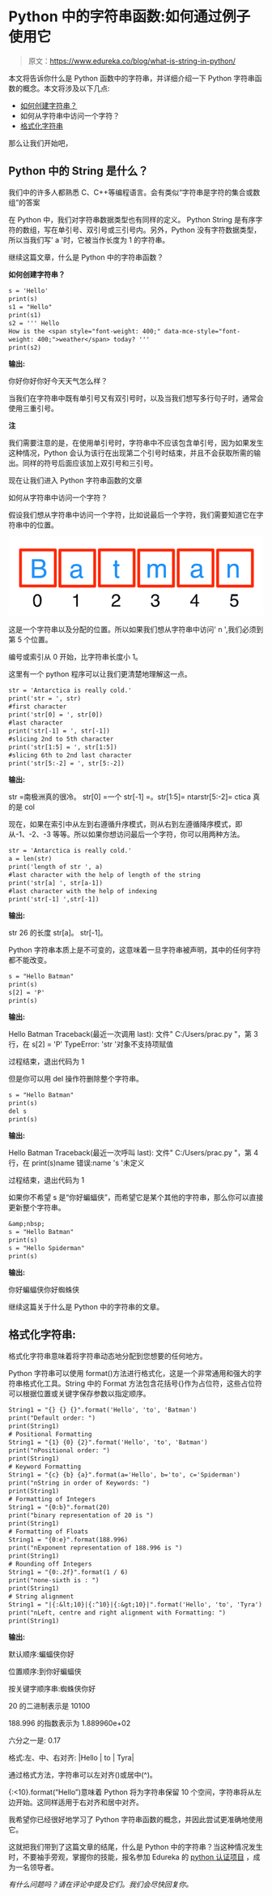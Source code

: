 # Python 中的字符串函数:如何通过例子使用它

> 原文：<https://www.edureka.co/blog/what-is-string-in-python/>

本文将告诉你什么是 Python 函数中的字符串，并详细介绍一下 Python 字符串函数的概念。本文将涉及以下几点:

*   [如何创建字符串？](#Howtocreateastring?)
*   如何从字符串中访问一个字符？
*   [格式化字符串](#FormattingaString)

那么让我们开始吧，

## **Python 中的 String 是什么？**

我们中的许多人都熟悉 C、C++等编程语言。会有类似“字符串是字符的集合或数组”的答案

在 Python 中，我们对字符串数据类型也有同样的定义。 Python String 是有序字符的数组，写在单引号、双引号或三引号内。另外，Python 没有字符数据类型，所以当我们写' a '时，它被当作长度为 1 的字符串。

继续这篇文章，什么是 Python 中的字符串函数？

**如何创建字符串？**

```
s = 'Hello'
print(s)
s1 = "Hello"
print(s1)
s2 = ''' Hello
How is the <span style="font-weight: 400;" data-mce-style="font-weight: 400;">weather</span> today? '''
print(s2)

```

**输出:**

你好你好你好今天天气怎么样？

当我们在字符串中既有单引号又有双引号时，以及当我们想写多行句子时，通常会使用三重引号。

**注**

我们需要注意的是，在使用单引号时，字符串中不应该包含单引号，因为如果发生这种情况，Python 会认为该行在出现第二个引号时结束，并且不会获取所需的输出。同样的符号后面应该加上双引号和三引号。

现在让我们进入 Python 字符串函数的文章

如何从字符串中访问一个字符？

假设我们想从字符串中访问一个字符，比如说最后一个字符，我们需要知道它在字符串中的位置。

![Image- Python String Function - Edureka](img/7a198dc9245864ad1d10a684f706d747.png)

这是一个字符串以及分配的位置。所以如果我们想从字符串中访问' n ',我们必须到第 5 个位置。

编号或索引从 0 开始，比字符串长度小 1。

这里有一个 python 程序可以让我们更清楚地理解这一点。

```
str = 'Antarctica is really cold.'
print('str = ', str)
#first character
print('str[0] = ', str[0])
#last character
print('str[-1] = ', str[-1])
#slicing 2nd to 5th character
print('str[1:5] = ', str[1:5])
#slicing 6th to 2nd last character
print('str[5:-2] = ', str[5:-2])

```

**输出:**

str =南极洲真的很冷。 str[0] =一个 str[-1] =。str[1:5]= ntarstr[5:-2]= ctica 真的是 col

现在，如果在索引中从左到右遵循升序模式，则从右到左遵循降序模式，即从-1、-2、-3 等等。所以如果你想访问最后一个字符，你可以用两种方法。

```
str = 'Antarctica is really cold.'
a = len(str)
print('length of str ', a)
#last character with the help of length of the string
print('str[a] ', str[a-1])
#last character with the help of indexing
print('str[-1] ',str[-1])

```

**输出:**

str 26 的长度 str[a]。 str[-1]。

Python 字符串本质上是不可变的，这意味着一旦字符串被声明，其中的任何字符都不能改变。

```
s = "Hello Batman"
print(s)
s[2] = 'P'
print(s)

```

**输出:**

Hello Batman Traceback(最近一次调用 last): 文件" C:/Users/prac.py "，第 3 行，在 s[2] = 'P' TypeError: 'str '对象不支持项赋值

过程结束，退出代码为 1

但是你可以用 del 操作符删除整个字符串。

```
s = "Hello Batman"
print(s)
del s
print(s)

```

**输出:**

Hello Batman Traceback(最近一次呼叫 last): 文件" C:/Users/prac.py "，第 4 行，在 print(s)name 错误:name 's '未定义

过程结束，退出代码为 1

如果你不希望 s 是“你好蝙蝠侠”，而希望它是某个其他的字符串，那么你可以直接更新整个字符串。

```
&amp;nbsp; 
s = "Hello Batman"
print(s)
s = "Hello Spiderman"
print(s)

```

**输出:**

你好蝙蝠侠你好蜘蛛侠

继续这篇关于什么是 Python 中的字符串的文章。

## **格式化字符串:**

格式化字符串意味着将字符串动态地分配到您想要的任何地方。

Python 字符串可以使用 format()方法进行格式化，这是一个非常通用和强大的字符串格式化工具。String 中的 Format 方法包含花括号{}作为占位符，这些占位符可以根据位置或关键字保存参数以指定顺序。

```
String1 = "{} {} {}".format('Hello', 'to', 'Batman')
print("Default order: ")
print(String1)
# Positional Formatting
String1 = "{1} {0} {2}".format('Hello', 'to', 'Batman')
print("nPositional order: ")
print(String1)
# Keyword Formatting
String1 = "{c} {b} {a}".format(a='Hello', b='to', c='Spiderman')
print("nString in order of Keywords: ")
print(String1)
# Formatting of Integers
String1 = "{0:b}".format(20)
print("binary representation of 20 is ")
print(String1)
# Formatting of Floats
String1 = "{0:e}".format(188.996)
print("nExponent representation of 188.996 is ")
print(String1)
# Rounding off Integers
String1 = "{0:.2f}".format(1 / 6)
print("none-sixth is : ")
print(String1)
# String alignment
String1 = "|{:&lt;10}|{:^10}|{:&gt;10}|".format('Hello', 'to', 'Tyra')
print("nLeft, centre and right alignment with Formatting: ")
print(String1)

```

**输出:**

默认顺序:蝙蝠侠你好

位置顺序:到你好蝙蝠侠

按关键字顺序串:蜘蛛侠你好

20 的二进制表示是 10100

188.996 的指数表示为 1.889960e+02

六分之一是: 0.17

格式:左、中、右对齐: |Hello | to | Tyra|

通过格式方法，字符串可以左对齐()或居中(^)。

{:<10}.format(“Hello”)意味着 Python 将为字符串保留 10 个空间，字符串将从左边开始。这同样适用于右对齐和居中对齐。

我希望你已经很好地学习了 Python 字符串函数的概念，并因此尝试更准确地使用它。

这就把我们带到了这篇文章的结尾，什么是 Python 中的字符串？当这种情况发生时，不要袖手旁观，掌握你的技能，报名参加 Edureka 的  [python 认证项目](https://edureka.co/python) ，成为一名领导者。

*有什么问题吗？请在评论中提及它们。我们会尽快回复你。*